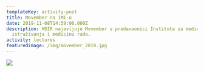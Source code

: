 ```yaml
---
templateKey: activity-post
title: Movember na IMI-u
date: 2019-11-08T14:59:00.000Z
description: HDIR najavljuje Movember u predavaonici Instituta za medicinska
  istraživanja i medicinu rada.
activity: lectures
featuredimage: /img/movember_2019.jpg
---
```

![](/img/movember_2019.jpg)